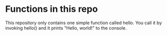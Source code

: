 # Functions in this repo

This repository only contains one simple function called hello. You call it by invoking hello() and it prints "Hello, world!" to the console.